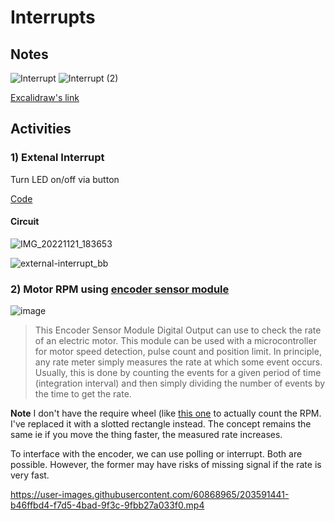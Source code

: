 # Interrupts

## Notes

![Interrupt](https://user-images.githubusercontent.com/60868965/203674889-cd57ad2d-b5ae-472d-b94c-19ca2b78a240.png)
![Interrupt (2)](https://user-images.githubusercontent.com/60868965/203674896-c9b17b63-aa20-4512-b643-e9a25781fda9.png)

[Excalidraw's link](https://excalidraw.com/#json=KN8NDZF8FKmMH3xqWUf4l,mtXavF0HhEw6u1svydAVcA)

## Activities

### 1) Extenal Interrupt

Turn LED on/off via button

[Code](https://github.com/iqfareez/mcte4342-embedded-system-design/blob/main/Week7/external-interrupt/src/main.cpp)

#### Circuit

![IMG_20221121_183653](https://user-images.githubusercontent.com/60868965/203564758-e4e22847-5f7a-4653-861c-334e9f58d705.jpg)

![external-interrupt_bb](https://user-images.githubusercontent.com/60868965/203564793-89480197-cdd1-4ff0-83b8-3a28a7979544.png)

### 2) Motor RPM using [encoder sensor module](https://my.cytron.io/p-encoder-sensor-module-digital-output?ref=99Y7TxrNIn6Jo) 

![image](https://user-images.githubusercontent.com/60868965/203565023-bd55e807-80ce-4bed-a11e-7a80270d79f6.png)

> This Encoder Sensor Module Digital Output can use to check the rate of an electric motor. This module can be used with a microcontroller for motor speed detection, pulse count and position limit. In principle, any rate meter simply measures the rate at which some event occurs. Usually, this is done by counting the events for a given period of time (integration interval) and then simply dividing the number of events by the time to get the rate.

**Note** I don't have the require wheel (like [this one](https://www.teknatool.com/wp-content/uploads/2020/10/46061_Wheel_01.jpg) to actually count the RPM. I've replaced it with a slotted rectangle instead. The concept remains the same ie if you move the thing faster, the measured rate increases.

To interface with the encoder, we can use polling or interrupt. Both are possible. However, the former may have risks of missing signal if the rate is very fast. 

https://user-images.githubusercontent.com/60868965/203591441-b46ffbd4-f7d5-4bad-9f3c-9fbb27a033f0.mp4
